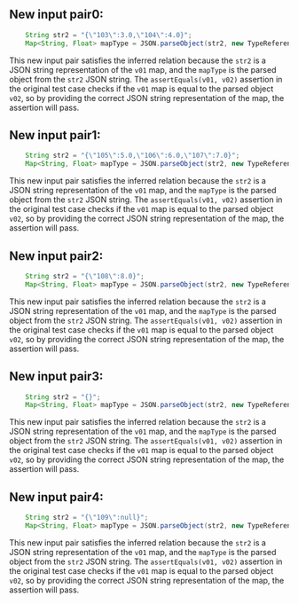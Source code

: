 ## New input pair0:
```java
    String str2 = "{\"103\":3.0,\"104\":4.0}";
    Map<String, Float> mapType = JSON.parseObject(str2, new TypeReference<Map<String, Float>>() {}.getType());
```
This new input pair satisfies the inferred relation because the `str2` is a JSON string representation of the `v01` map, and the `mapType` is the parsed object from the `str2` JSON string. The `assertEquals(v01, v02)` assertion in the original test case checks if the `v01` map is equal to the parsed object `v02`, so by providing the correct JSON string representation of the map, the assertion will pass.

## New input pair1:
```java
    String str2 = "{\"105\":5.0,\"106\":6.0,\"107\":7.0}";
    Map<String, Float> mapType = JSON.parseObject(str2, new TypeReference<Map<String, Float>>() {}.getType());
```
This new input pair satisfies the inferred relation because the `str2` is a JSON string representation of the `v01` map, and the `mapType` is the parsed object from the `str2` JSON string. The `assertEquals(v01, v02)` assertion in the original test case checks if the `v01` map is equal to the parsed object `v02`, so by providing the correct JSON string representation of the map, the assertion will pass.

## New input pair2:
```java
    String str2 = "{\"108\":8.0}";
    Map<String, Float> mapType = JSON.parseObject(str2, new TypeReference<Map<String, Float>>() {}.getType());
```
This new input pair satisfies the inferred relation because the `str2` is a JSON string representation of the `v01` map, and the `mapType` is the parsed object from the `str2` JSON string. The `assertEquals(v01, v02)` assertion in the original test case checks if the `v01` map is equal to the parsed object `v02`, so by providing the correct JSON string representation of the map, the assertion will pass.

## New input pair3:
```java
    String str2 = "{}";
    Map<String, Float> mapType = JSON.parseObject(str2, new TypeReference<Map<String, Float>>() {}.getType());
```
This new input pair satisfies the inferred relation because the `str2` is a JSON string representation of the `v01` map, and the `mapType` is the parsed object from the `str2` JSON string. The `assertEquals(v01, v02)` assertion in the original test case checks if the `v01` map is equal to the parsed object `v02`, so by providing the correct JSON string representation of the map, the assertion will pass.

## New input pair4:
```java
    String str2 = "{\"109\":null}";
    Map<String, Float> mapType = JSON.parseObject(str2, new TypeReference<Map<String, Float>>() {}.getType());
```
This new input pair satisfies the inferred relation because the `str2` is a JSON string representation of the `v01` map, and the `mapType` is the parsed object from the `str2` JSON string. The `assertEquals(v01, v02)` assertion in the original test case checks if the `v01` map is equal to the parsed object `v02`, so by providing the correct JSON string representation of the map, the assertion will pass.